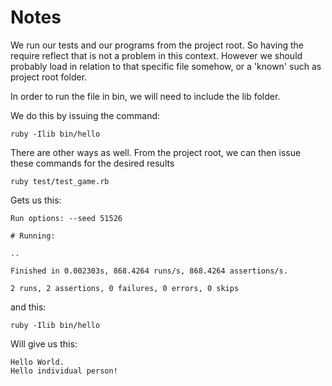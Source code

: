 # Notes

We run our tests and our programs from the project root.  So having the require
reflect that is not a problem in this context.  However we should probably load
in relation to that specific file somehow, or a 'known' such as project root
folder.

In order to run the file in bin, we will need to include the lib folder.

We do this by issuing the command:

    ruby -Ilib bin/hello

There are other ways as well.
From the project root, we can then issue these commands for the desired results

    ruby test/test_game.rb

Gets us this:

    Run options: --seed 51526
    
    # Running:
    
    ..
    
    Finished in 0.002303s, 868.4264 runs/s, 868.4264 assertions/s.
    
    2 runs, 2 assertions, 0 failures, 0 errors, 0 skips

and this:

    ruby -Ilib bin/hello

Will give us this:

    Hello World.
    Hello individual person!
